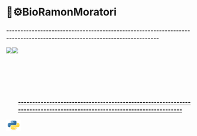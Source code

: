<div>
 <h1 align=left>🧬⚙BioRamonMoratori</h1>
</div>
<h3>-----------------------------------------------------------------------------------------------------------------------</h3>
<div>
  <a href="https://github.com/bioramonmoratori">
  <img align=left height="160em" src="https://github-readme-stats.vercel.app/api?username=bioramonmoratori&show_icons=true&theme=blue-green&include_all_commits=true&count_private=true"/>
  <img align=left height="160em" src="https://github-readme-stats.vercel.app/api/top-langs/?username=bioramonmoratori&layout=compact&langs_count=7&theme=blue-green"/>
</div>

##  
  
<div style="display: inline_block"><br>
  <br/>
  <br/>
  <br/>
  <br/>
  <br/>
  <h3>-----------------------------------------------------------------------------------------------------------------------</h3>
  <img align="center" alt="Rafa-Python" height="30" width="40" src="https://raw.githubusercontent.com/devicons/devicon/master/icons/python/python-original.svg">
</div>

